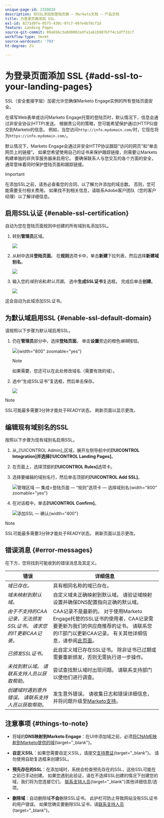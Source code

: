 ```yaml
---
unique-page-id: 2359828
description: 将SSL添加到登陆页面 — Marketo文档 — 产品文档
title: 为登录页面添加 SSL
exl-id: 8271d9fe-0575-430c-97c7-407e4b78cf1d
feature: Landing Pages
source-git-commit: 09a656c3a0d0002edfa1a61b987bff4c1dff33cf
workflow-type: tm+mt
source-wordcount: '793'
ht-degree: 2%

---
```


# 为登录页面添加 SSL {#add-ssl-to-your-landing-pages}

SSL（安全套接字层）加密允许您确保Marketo Engage实例的所有登陆页面安全。

在填写Web表单或访问Marketo Engage托管的登陆页时，默认情况下，信息会通过非安全协议(HTTP)发送。 根据贵公司的策略，您可能希望保护通过(HTTPS)提交到Marketo的信息。 例如，当您访问`http://info.mydomain.com/`时，它现在将为`https://info.mydomain.com/`。

默认情况下，Marketo Engage会通过非安全HTTP协议跟踪“访问的网页”和“单击网页上的链接”。 如果您希望使用自己的证书来保护跟踪链接，则需要让Marketo构建单独的非共享服务器来启用它。 要确保联系人与您交互的各个方面的安全，通常意味着同时保护登陆页面和跟踪链接。

>[!IMPORTANT]
>
>在添加SSL之前，请务必查看您的合同，以了解允许添加的域总数。 否则，您可能需要支付相关费用。 如果找不到相关信息，请联系Adobe客户团队（您的客户经理）以了解详细信息。

## 启用SSL认证 {#enable-ssl-certification}

自动为您在登陆页面规则中创建的所有域别名添加SSL。

1. 转到&#x200B;**管理员**&#x200B;区域。

   ![](assets/add-ssl-to-your-landing-pages-1.png)

1. 从树中选择&#x200B;**登陆页面**。 在&#x200B;**规则**&#x200B;选项卡中，单击&#x200B;**新建**&#x200B;下拉列表，然后选择&#x200B;**新建域别名**。

   ![](assets/add-ssl-to-your-landing-pages-2.png)

1. 输入您的&#x200B;_域别名_&#x200B;和&#x200B;_默认页面_。 选中&#x200B;**生成SSL证书**&#x200B;复选框。 完成后单击&#x200B;**创建**。

   ![](assets/add-ssl-to-your-landing-pages-3.png)

这会自动为此域添加SSL证书。

## 为默认域启用SSL {#enable-ssl-default-domain}

请按照以下步骤为默认域启用SSL。

1. 仍在&#x200B;**管理员**&#x200B;部分中，选择&#x200B;**登陆页面**。 单击&#x200B;**设置**&#x200B;旁边的橙色&#x200B;_编辑_&#x200B;按钮。

   ![](assets/add-ssl-to-your-landing-pages-4.png){width="800" zoomable="yes"}

   >[!NOTE]
   >
   >如果需要，您还可以在此处修改域名（需要有效的域）。

1. 选中“生成SSL证书”复选框，然后单击保存。

   ![](assets/add-ssl-to-your-landing-pages-5.png)

>[!NOTE]
>
>SSL可能最多需要3分钟才能处于READY状态。 刷新页面以显示更改。

## 编辑现有域别名的SSL

按照以下步骤为现有域别名启用SSL。

1. 从&#x200B;_[!UICONTROL Admin]_区域，展开左侧导航中的&#x200B;**[!UICONTROL Integration]**并选择&#x200B;**[!UICONTROL Landing Pages]**。

1. 在页面上，选择顶部的&#x200B;**[!UICONTROL Rules]**&#x200B;选项卡。

1. 选择要编辑的域别名行，然后单击顶部的&#x200B;**[!UICONTROL Add SSL]**。

   ![管理区域 — 集成>登陆页面 — “规则”选项卡 — 选择域别名](./assets/admin-landing-pages-rules-add-ssl.png){width="800" zoomable="yes"}

1. 在对话框中，单击&#x200B;**[!UICONTROL Confirm]**。

   ![添加SSL — 确认](./assets/generate-ssl-cert-confirm.png){width="400"}

>[!NOTE]
>
>SSL可能最多需要3分钟才能处于READY状态。 刷新页面以显示更改。

## 错误消息 {#error-messages}

在下方，您将找到可能收到的错误消息及其定义。

<table><thead>
  <tr>
    <th>错误</th>
    <th>详细信息</th>
  </tr></thead>
<tbody>
<tr>
    <td><i>域已存在。</i></td>
    <td>具有相同名称的域已存在。</td>
  </tr>
  <tr>
    <td><i>域未映射到默认域。</i></td>
    <td>自定义域未正确映射到默认域。 请验证域映射设置并确保DNS配置指向正确的默认域。</td>
  </tr>
  <tr>
    <td><i>由于不支持的CAA记录，无法颁发SSL证书。 请求您的IT更新CAA记录。</i></td>
    <td>CAA记录不是最新的。 对于使用Marketo Engage托管的SSL证书的使用者，CAA记录需要更新为我们的供应商推荐的证书。 请联系您的IT部门以更新CAA记录。 有关其他详细信息，请参阅<a href="https://nation.marketo.com/t5/product-blogs/changes-to-marketo-engage-secured-domains-platform/ba-p/329305#M2246">此页面</a>。</td>
  </tr>
  <tr>
    <td><i>已颁发SSL证书。</i></td>
    <td>此自定义域已存在SSL证书。 除非证书已过期或需要重新颁发，否则无需执行进一步操作。</td>
  </tr>
  <tr>
    <td><i>未找到默认域。 请联系支持人员以获取帮助。</i></td>
    <td>尝试查找默认域时出现问题。 请联系支持部门以便他们进行调查。</td>
  </tr>
  <tr>
    <td><i>创建域时遇到意外错误。 请联系支持人员以获取帮助。</i></td>
    <td>发生意外错误。 请收集日志和错误详细信息，并将问题升级至<a href="https://nation.marketo.com/t5/support/ct-p/Support" target="_blank">Marketo支持</a>。</td>
  </tr>
</tbody></table>

## 注意事项 {#things-to-note}

* 将域的&#x200B;**DNS映射到Marketo Engage**：在UI中添加域之前，必须[将CNAME映射到Marketo提供的域](https://experienceleague.adobe.com/en/docs/marketo/using/getting-started/initial-setup/setup-steps#customize-your-landing-page-urls-with-a-cname){target="_blank"}。

* **自定义SSL**：如果您需要自定义SSL，请提交[支持票证](https://nation.marketo.com/t5/support/ct-p/Support){target="_blank"}。 请勿使用自助复选框来创建SSL。

* **预先存在的SSL**：在添加域时，系统会检查预先存在的SSL，这些SSL可能在之前已手动创建。 如果您遇到此验证，请在不选择SSL创建的情况下创建您的域，我们将为您连接它们。 [联系支持人员](https://nation.marketo.com/t5/support/ct-p/Support){target="_blank"}其他详细信息/选项。

* **删除域**：自动删除域&#x200B;**不会**&#x200B;删除SSL证书。 此护栏可防止导致网站没有SSL证书的用户错误。 如果您确实要删除SSL证书，请[联系支持人员](https://nation.marketo.com/t5/support/ct-p/Support){target="_blank"}。
